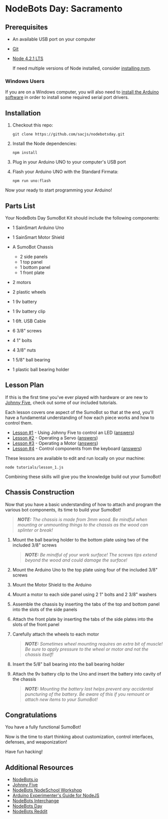 # NodeBots Day: Sacramento

## Prerequisites

*   An available USB port on your computer

*   [Git](https://git-scm.com/download)

*   [Node 4.2.1 LTS](https://nodejs.org/en/)

    If need multiple versions of Node installed, consider [installing nvm](https://www.npmjs.com/package/nvm).

### Windows Users

If you are on a Windows computer, you will also need to [install the Arduino software](https://www.arduino.cc/en/Main/Software) in order to install some required serial port drivers.

## Installation

1.  Checkout this repo:

    `git clone https://github.com/sacjs/nodebotsday.git`

2.  Install the Node dependencies:

    `npm install`

3.  Plug in your Arduino UNO to your computer's USB port

4.  Flash your Arduino UNO with the Standard Firmata:

    `npm run uno:flash`

Now your ready to start programming your Arduino!

## Parts List

Your NodeBots Day SumoBot Kit should include the following components:

*   1 SainSmart Arduino Uno

*   1 SainSmart Motor Shield

*   A SumoBot Chassis

    *   2 side panels
    *   1 top panel
    *   1 bottom panel
    *   1 front plate

*   2 motors

*   2 plastic wheels

*   1 9v battery

*   1 9v battery clip

*   1 6ft. USB Cable

*   6 3/8" screws

*   4 1" bolts

*   4 3/8" nuts

*   1 5/8" ball bearing

*   1 plastic ball bearing holder

## Lesson Plan

If this is the first time you've ever played with hardware or are new to [Johnny Five](http://johnny-five.io/), check out some of our included tutorials.

Each lesson covers one aspect of the SumoBot so that at the end, you'll have a fundamental understanding of how each piece works and how to control them.

*   [Lesson #1](tutorials/lesson_1.js) - Using Johnny Five to control an LED ([answers](tutorials/answers/lesson_1.js))
*   [Lesson #2](tutorials/lesson_2.js) - Operating a Servo  ([answers](tutorials/answers/lesson_1.js))
*   [Lesson #3](tutorials/lesson_3.js) - Operating a Motor  ([answers](tutorials/answers/lesson_1.js))
*   [Lesson #4](tutorials/lesson_4.js) - Control components from the keyboard  ([answers](tutorials/answers/lesson_1.js))

These lessons are available to edit and run locally on your machine:

    node tutorials/lesson_1.js

Combining these skills will give you the knowledge build out your SumoBot!

## Chassis Construction

Now that you have a basic understanding of how to attach and program the various bot components, its time to build your SumoBot!

> _**NOTE:** The chassis is made from 3mm wood. Be mindful when mounting or unmounting things to the chassis as the wood can splinter or break!_

1.  Mount the ball bearing holder to the bottom plate using two of the included 3/8" screws

    > _**NOTE:** Be mindful of your work surface! The screws tips extend beyond the wood and could damage the surface!_

2.  Mount the Arduino Uno to the top plate using four of the included 3/8" screws

3.  Mount the Motor Shield to the Arduino

4.  Mount a motor to each side panel using 2 1" bolts and 2 3/8" washers

5.  Assemble the chassis by inserting the tabs of the top and bottom panel into the slots of the side panels

6.  Attach the front plate by inserting the tabs of the side plates into the slots of the front panel

7.  Carefully attach the wheels to each motor

    > _**NOTE:** Sometimes wheel mounting requires an extra bit of muscle! Be sure to apply pressure to the wheel or motor and not the chassis itself!_

8.  Insert the 5/8" ball bearing into the ball bearing holder

9.  Attach the 9v battery clip to the Uno and insert the battery into cavity of the chassis

    > _**NOTE:** Mounting the battery last helps prevent any accidental puncturing of the battery. Be aware of this if you remount or attach new items to your SumoBot!_

## Congratulations

You have a fully functional SumoBot!

Now is the time to start thinking about customization, control interfaces, defenses, and weaponization!

Have fun hacking!

## Additional Resources

*   [NodeBots.io](http://nodebots.io/)
*   [Johnny Five](http://johnny-five.io/)
*   [NodeBots NodeSchool Workshop](https://github.com/tableflip/nodebot-workshop)
*   [Arduino Experimenter's Guide for NodeJS](http://node-ardx.org/)
*   [NodeBots Interchange](https://github.com/j5js/nodebots-interchange)
*   [NodeBots Day](https://github.com/nodebots/nodebotsday)
*   [NodeBots Reddit](https://www.reddit.com/r/NodeBots/)

